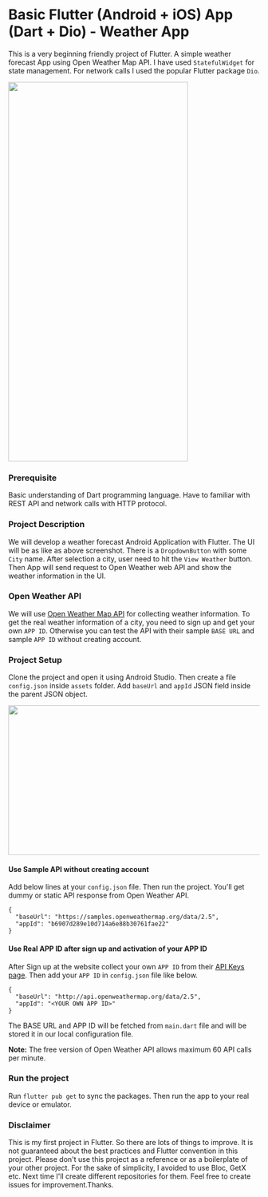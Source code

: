 # Basic Flutter (Android + iOS) App (Dart + Dio) - Weather App

This is a very beginning friendly project of Flutter. A simple weather forecast App using Open Weather Map API.
I have used `StatefulWidget` for state management. For network calls I used the popular Flutter package `Dio`.

<img src="https://raw.githubusercontent.com/hasancse91/weather_app_flutter/master/data/screenshot.jpg" width="360" height="760" />

### Prerequisite
Basic understanding of Dart programming language. Have to familiar with REST API and network calls with HTTP protocol.

### Project Description
We will develop a weather forecast Android Application with Flutter. The UI will be as like as above screenshot. There is a `DropdownButton` with some `City` name. After selection a city, user need to hit the `View Weather` button. Then App will send request to Open Weather web API and show the weather information in the UI.

### Open Weather API
We will use [Open Weather Map API](https://openweathermap.org/api) for collecting weather information. To get the real weather information of a city, you need to sign up and get your own `APP ID`. Otherwise you can test the API with their sample `BASE URL` and sample `APP ID` without creating account.

### Project Setup
Clone the project and open it using Android Studio. Then create a file `config.json` inside `assets` folder. Add `baseUrl` and `appId` JSON field inside the parent JSON object.

<img src="https://raw.githubusercontent.com/hasancse91/weather_app_flutter/master/data/screenshot_config_json.png" width="672" height="300" />

#### Use Sample API without creating account
Add below lines at your `config.json` file. Then run the project. You'll get dummy or static API response from Open Weather API.
```
{
  "baseUrl": "https://samples.openweathermap.org/data/2.5",
  "appId": "b6907d289e10d714a6e88b30761fae22"
}
```
#### Use Real APP ID after sign up and activation of your APP ID
After Sign up at the website collect your own `APP ID` from their [API Keys page](https://home.openweathermap.org/api_keys). Then add your `APP ID` in `config.json` file like below.
```
{
  "baseUrl": "http://api.openweathermap.org/data/2.5",
  "appId": "<YOUR OWN APP ID>"
}
```
The BASE URL and APP ID will be fetched from `main.dart` file and will be stored it in our local configuration file.

**Note:** The free version of Open Weather API allows maximum 60 API calls per minute.
### Run the project
Run `flutter pub get` to sync the packages. Then run the app to your real device or emulator.
### Disclaimer
This is my first project in Flutter. So there are lots of things to improve. It is not guaranteed about the best practices and Flutter convention in this project. Please don't use this project as a reference or as a boilerplate of your other project. For the sake of simplicity, I avoided to use Bloc, GetX etc. Next time I'll create different repositories for them.
Feel free to create issues for improvement.Thanks.
